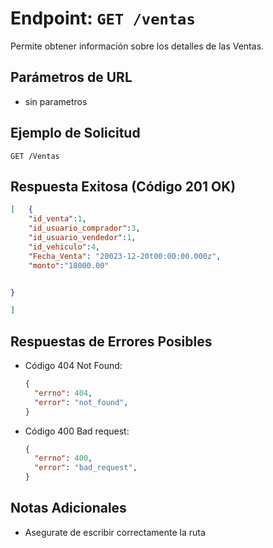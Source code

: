 # Endpoint: `GET /ventas`

Permite obtener información sobre los detalles de las Ventas.

## Parámetros de URL
- sin parametros

## Ejemplo de Solicitud
```http
GET /Ventas
```

## Respuesta Exitosa (Código 201 OK)
```json
[   {
    "id_venta":1,
    "id_usuario_comprador":3,
    "id_usuario_vendedor":1,
    "id_vehiculo":4,
    "Fecha_Venta": "20023-12-20t00:00:00.000z",
    "monto":"18000.00"


}

]

```

## Respuestas de Errores Posibles
- Código 404 Not Found:

  ```json
  {
    "errno": 404,
    "error": "not_found",
  }
  ```

- Código 400 Bad request:
  ```json
  {
    "errno": 400,
    "error": "bad_request",
  }
  ``` 

## Notas Adicionales

- Asegurate de escribir correctamente la ruta
